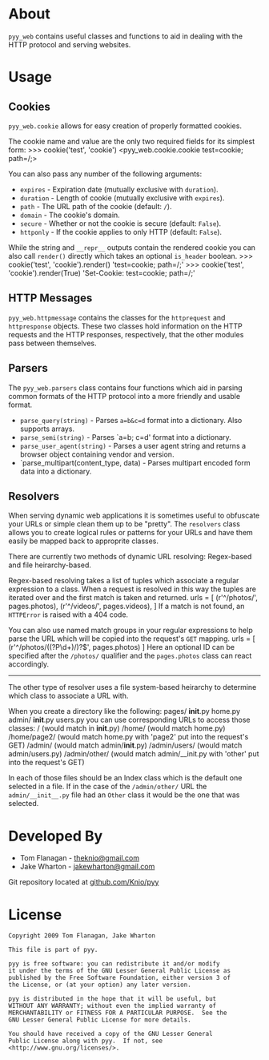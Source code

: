 About
=====
`pyy_web` contains useful classes and functions to aid in dealing with the HTTP
protocol and serving websites.


Usage
=====
Cookies
-------
`pyy_web.cookie` allows for easy creation of properly formatted cookies.

The cookie name and value are the only two required fields for its simplest
form:
    >>> cookie('test', 'cookie')
    <pyy_web.cookie.cookie test=cookie; path=/;>

You can also pass any number of the following arguments:
* `expires` - Expiration date (mutually exclusive with `duration`).
* `duration` - Length of cookie (mutually exclusive with `expires`).
* `path` - The URL path of the cookie (default: `/`).
* `domain` - The cookie's domain.
* `secure` - Whether or not the cookie is secure (default: `False`).
* `httponly` - If the cookie applies to only HTTP (default: `False`).

While the string and `__repr__` outputs contain the rendered cookie you can
also call `render()` directly which takes an optional `is_header` boolean.
    >>> cookie('test', 'cookie').render()
    'test=cookie; path=/;'
    >>> cookie('test', 'cookie').render(True)
    'Set-Cookie: test=cookie; path=/;'


HTTP Messages
-------------
`pyy_web.httpmessage` contains the classes for the `httprequest` and
`httpresponse` objects. These two classes hold information on the HTTP requests
and the HTTP responses, respectively, that the other modules pass between
themselves.


Parsers
-------
The `pyy_web.parsers` class contains four functions which aid in parsing common
formats of the HTTP protocol into a more friendly and usable format.
*   `parse_query(string)` - Parses `a=b&c=d` format into a dictionary. Also
                            supports arrays.
*   `parse_semi(string)` - Parses `a=b; c=d' format into a dictionary.
*   `parse_user_agent(string)` - Parses a user agent string and returns a
                                 browser object containing vendor and version.
*   `parse_multipart(content_type, data) - Parses multipart encoded form data
                                           into a dictionary.

Resolvers
---------
When serving dynamic web applications it is sometimes useful to obfuscate your
URLs or simple clean them up to be "pretty". The `resolvers` class allows you
to create logical rules or patterns for your URLs and have them easily be
mapped back to approprite classes.

There are currently two methods of dynamic URL resolving: Regex-based and file
heirarchy-based.

Regex-based resolving takes a list of tuples which associate a regular
expression to a class. When a request is resolved in this way the tuples are
iterated over and the first match is taken and returned.
    urls = [
      (r'^/photos/', pages.photos),
      (r'^/videos/', pages.videos),
    ]
If a match is not found, an `HTTPError` is raised with a 404 code.

You can also use named match groups in your regular expressions to help parse
the URL which will be copied into the request's `GET` mapping.
    urls = [
      (r'^/photos/((?P<id>\d+)/)?$', pages.photos)
    ]
Here an optional ID can be specified after the `/photos/` qualifier and the
`pages.photos` class can react accordingly.

--------
The other type of resolver uses a file system-based heirarchy to determine
which class to associate a URL with.

When you create a directory like the following:
    pages/
          __init__.py
          home.py
          admin/
                __init__.py
                users.py
you can use corresponding URLs to access those classes:
    /             (would match in __init__.py)
    /home/        (would match home.py)
    /home/page2/  (would match home.py with 'page2' put into the request's GET)
    /admin/       (would match admin/__init__.py)
    /admin/users/ (would match admin/users.py)
    /admin/other/ (would match admin/__init.py with 'other' put into the request's GET)

In each of those files should be an Index class which is the default one
selected in a file. If in the case of the `/admin/other/` URL the
`admin/__init__.py` file had an `Other` class it would be the one that was
selected.


Developed By
============
* Tom Flanagan - <theknio@gmail.com>
* Jake Wharton - <jakewharton@gmail.com>

Git repository located at
[github.com/Knio/pyy](http://github.com/Knio/pyy)


License
=======
    Copyright 2009 Tom Flanagan, Jake Wharton
    
    This file is part of pyy.
    
    pyy is free software: you can redistribute it and/or modify
    it under the terms of the GNU Lesser General Public License as
    published by the Free Software Foundation, either version 3 of
    the License, or (at your option) any later version.
    
    pyy is distributed in the hope that it will be useful, but
    WITHOUT ANY WARRANTY; without even the implied warranty of
    MERCHANTABILITY or FITNESS FOR A PARTICULAR PURPOSE.  See the
    GNU Lesser General Public License for more details.
    
    You should have received a copy of the GNU Lesser General
    Public License along with pyy.  If not, see
    <http://www.gnu.org/licenses/>.